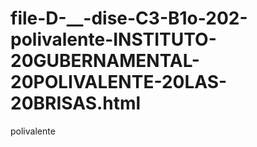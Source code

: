 # file-D-__-dise-C3-B1o-202-polivalente-INSTITUTO-20GUBERNAMENTAL-20POLIVALENTE-20LAS-20BRISAS.html
polivalente
